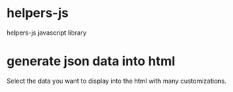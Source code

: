 # helpers-js
helpers-js javascript library

# generate json data into html
Select the data you want to display into the html with many customizations.
